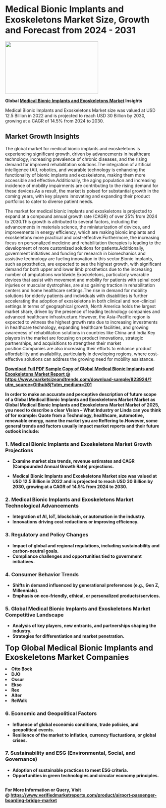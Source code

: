 <H1>Medical Bionic Implants and Exoskeletons Market Size, Growth and Forecast from 2024 - 2031</H1><img class="aligncenter size-medium wp-image-584254" src="https://thirdeyenews.in/wp-content/uploads/2024/09/Global-Market-Research-300x168.jpeg" alt="" width="300" height="168" /><p><strong>Global&nbsp;<a href="https://www.marketsizeandtrends.com/download-sample/823924/?utm_source=Github8j?utm_medium=201">Medical Bionic Implants and Exoskeletons Market</a> Insights</strong></p><p>Medical Bionic Implants and Exoskeletons Market size was valued at USD 12.5 Billion in 2022 and is projected to reach USD 30 Billion by 2030, growing at a CAGR of 14.5% from 2024 to 2030.</p><p><h2>Market Growth Insights</h2> <p>The global market for medical bionic implants and exoskeletons is experiencing significant growth, driven by advancements in healthcare technology, increasing prevalence of chronic diseases, and the rising demand for improved rehabilitation solutions.The integration of artificial intelligence (AI), robotics, and wearable technology is enhancing the functionality of bionic implants and exoskeletons, making them more accessible and effective.Additionally, the aging population and increasing incidence of mobility impairments are contributing to the rising demand for these devices.As a result, the market is poised for substantial growth in the coming years, with key players innovating and expanding their product portfolios to cater to diverse patient needs.</p> <p><strong><a href="#"></a></strong></p> <p>The market for medical bionic implants and exoskeletons is projected to expand at a compound annual growth rate (CAGR) of over 25% from 2024 to 2030.This growth is attributed to several factors, including the advancements in materials science, the miniaturization of devices, and improvements in energy efficiency, which are making bionic implants and exoskeletons more practical and cost-effective.Furthermore, the increasing focus on personalized medicine and rehabilitation therapies is leading to the development of more customized solutions for patients.Additionally, government initiatives and funding for research in biomechanics and assistive technology are fueling innovation in this sector.Bionic implants, such as prosthetics, are expected to see the highest growth, with significant demand for both upper and lower limb prosthetics due to the increasing number of amputations worldwide.Exoskeletons, particularly wearable devices that assist with movement and mobility for patients with spinal cord injuries or muscular dystrophies, are also gaining traction in rehabilitation centers and home healthcare settings.The rise in demand for mobility solutions for elderly patients and individuals with disabilities is further accelerating the adoption of exoskeletons in both clinical and non-clinical settings.In terms of geographical growth, North America holds the largest market share, driven by the presence of leading technology companies and advanced healthcare infrastructure.However, the Asia-Pacific region is expected to witness the highest growth rate due to increasing investments in healthcare technology, expanding healthcare facilities, and growing awareness of rehabilitation solutions in countries like China and India.Key players in the market are focusing on product innovations, strategic partnerships, and acquisitions to strengthen their market position.Companies are also increasing their efforts to enhance product affordability and availability, particularly in developing regions, where cost-effective solutions can address the growing need for mobility assistance.<p><strong><a href="#"></p><p><span class=""><strong>Download Full PDF Sample Copy of Global Medical Bionic Implants and Exoskeletons Market Report</strong> @ <a href="https://www.marketsizeandtrends.com/download-sample/823924/?utm_source=Github8j?utm_medium=201" target="_blank">https://www.marketsizeandtrends.com/download-sample/823924/?utm_source=Github8j?utm_medium=201</a></span></p><p>In order to make an accurate and perceptive description of future scope of a Global&nbsp;Medical Bionic Implants and Exoskeletons Market Market as Global&nbsp;Medical Bionic Implants and Exoskeletons Market Market of 2025, you need to describe a clear Vision &ndash; What Industry or Linda can you think of for example: Quote from a Technology, healthcare, automotive, renewable energy, name the market you are Reffering to.However, some general trends and factors usually impact market reports and their future outlook include:</p><h3>1.&nbsp;<strong>Medical Bionic Implants and Exoskeletons Market Growth Projections</strong></h3><ul><li>Examine market size trends, revenue estimates and CAGR (Compounded Annual Growth Rate) projections.</li><li><p>Medical Bionic Implants and Exoskeletons Market size was valued at USD 12.5 Billion in 2022 and is projected to reach USD 30 Billion by 2030, growing at a CAGR of 14.5% from 2024 to 2030.</p></li></ul><h3>2.&nbsp;<strong>Medical Bionic Implants and Exoskeletons Market Technological Advancements</strong></h3><ul><li>Integration of AI, IoT, blockchain, or automation in the industry.</li><li>Innovations driving cost reductions or improving efficiency.</li></ul><h3>3.&nbsp;<strong>Regulatory and Policy Changes</strong></h3><ul><li>Impact of global and regional regulations, including sustainability and carbon-neutral goals.</li><li>Compliance challenges and opportunities tied to government initiatives.</li></ul><h3>4.&nbsp;<strong>Consumer Behavior Trends</strong></h3><ul><li>Shifts in demand influenced by generational preferences (e.g., Gen Z, Millennials).</li><li>Emphasis on eco-friendly, ethical, or personalized products/services.</li></ul><h3>5.&nbsp;<strong>Global Medical Bionic Implants and Exoskeletons Market Competitive Landscape</strong></h3><ul><li>Analysis of key players, new entrants, and partnerships shaping the industry.</li><li>Strategies for differentiation and market penetration.</li></ul><p data-pm-slice="1 1 []"><span style="color: inherit; font-family: inherit; font-size: 25px;">Top Global Medical Bionic Implants and Exoskeletons Market Companies</span></p><div class="" data-test-id=""><p><li>Otto Bock</li><li> DJO</li><li> Ossur</li><li> Ekso</li><li> Rex</li><li> Alter</li><li> ReWalk</li></p></div><h3>6.&nbsp;<strong>Economic and Geopolitical Factors</strong></h3><ul><li>Influence of global economic conditions, trade policies, and geopolitical events.</li><li>Resilience of the market to inflation, currency fluctuations, or global crises.</li></ul><h3>7.&nbsp;<strong>Sustainability and ESG (Environmental, Social, and Governance)</strong></h3><ul><li>Adoption of sustainable practices to meet ESG criteria.</li><li>Opportunities in green technologies and circular economy principles.</li></ul><h2><strong style="font-size: 14px;">For More Information or Query, Visit @&nbsp;</strong><a style="background-color: #ffffff; font-size: 14px;" href="https://www.marketsizeandtrends.com/report/medical-bionic-implants-and-exoskeletons-market/" target="_blank">https://www.verifiedmarketreports.com/product/airport-passenger-boarding-bridge-market</a></h2>